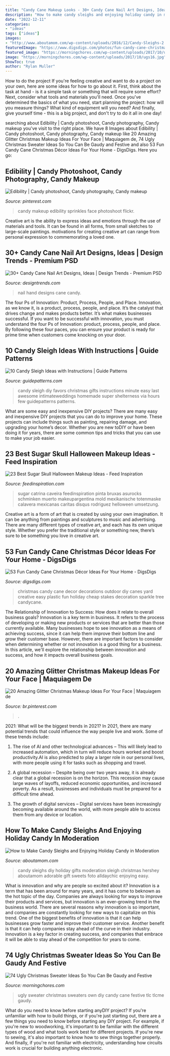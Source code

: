 ```yaml
---
title: "Candy Cane Makeup Looks - 30+ Candy Cane Nail Art Designs, Ideas"
description: "How to make candy sleighs and enjoying holiday candy in moderation"
date: "2022-12-11"
categories:
- "ideas"
tags: ["ideas"]
images:
- "http://www.aboutamom.com/wp-content/uploads/2016/12/Candy-Sleighs-2.png"
featuredImage: "https://www.digsdigs.com/photos/fun-candy-cane-christmas-decor-ideas-for-your-home-16-554x487.jpg"
featured_image: "https://morningchores.com/wp-content/uploads/2017/10/ugs16.jpg"
image: "https://morningchores.com/wp-content/uploads/2017/10/ugs16.jpg"
ShowToc: true
author: "Rylan Muller"
---
```



How to do the project
If you're feeling creative and want to do a project on your own, here are some ideas for how to go about it. First, think about the task at hand - is it a simple task or something that will require some effort? Next, consider what tools and materials you'll need. Once you've determined the basics of what you need, start planning the project: how will you measure things? What kind of equipment will you need? And finally, give yourself time - this is a big project, and don't try to do it all in one day!

	

		
searching about Edibility | Candy photoshoot, Candy photography, Candy makeup you've visit to the right place. We have 8 Images about Edibility | Candy photoshoot, Candy photography, Candy makeup like 20 Amazing Glitter Christmas Makeup Ideas For Your Face | Maquiagem de, 74 Ugly Christmas Sweater Ideas So You Can Be Gaudy and Festive and also 53 Fun Candy Cane Christmas Décor Ideas For Your Home - DigsDigs. Here you go:
		
    
## Edibility | Candy Photoshoot, Candy Photography, Candy Makeup

<img loading=lazy src="https://i.pinimg.com/736x/9d/9f/b1/9d9fb1fd54b5d4b78eaa7af958a47529--candy-face-candy-makeup.jpg" onerror="this.onerror=null;this.src='https://tse4.mm.bing.net/th?id=OIP.tWxqKtvI7o_y6DtDDPoTBwAAAA&amp;pid=15.1';" alt="Edibility | Candy photoshoot, Candy photography, Candy makeup">

_Source: pinterest.com_

>candy makeup edibility sprinkles face photoshoot flickr. 

	

Creative art is the ability to express ideas and emotions through the use of materials and tools. It can be found in all forms, from small sketches to large-scale paintings. motivations for creating creative art can range from personal expression to commemorating a loved one.

    
## 30+ Candy Cane Nail Art Designs, Ideas | Design Trends - Premium PSD

<img loading=lazy src="https://images.designtrends.com/wp-content/uploads/2016/03/05110121/Free-Hand-Nail-Art1.jpg" onerror="this.onerror=null;this.src='https://tse3.mm.bing.net/th?id=OIP.Y68792-fV47Zv0zERQ4UIwHaHa&amp;pid=15.1';" alt="30+ Candy Cane Nail Art Designs, Ideas | Design Trends - Premium PSD">

_Source: designtrends.com_

>nail hand designs cane candy. 

	

The four Ps of Innovation: Product, Process, People, and Place.
Innovation, as we know it, is a product, process, people, and place. It’s the catalyst that drives change and makes products better. It’s what makes businesses successful.
If you want to be successful with innovation, you must understand the four Ps of Innovation: product, process, people, and place. By following these four paces, you can ensure your product is ready for prime time when customers come knocking on your door.

    
## 10 Candy Sleigh Ideas With Instructions | Guide Patterns

<img loading=lazy src="http://www.guidepatterns.com/wp-content/uploads/2016/01/Candy-Sleigh-DIY.jpg" onerror="this.onerror=null;this.src='https://tse2.mm.bing.net/th?id=OIP.WLQUF1qtbKKzU5z060kbgAHaE8&amp;pid=15.1';" alt="10 Candy Sleigh Ideas with Instructions | Guide Patterns">

_Source: guidepatterns.com_

>candy sleigh diy favors christmas gifts instructions minute easy last awesome intimateweddings homemade super shelterness via hours few guidepatterns patterns. 

	

What are some easy and inexpensive DIY projects?
There are many easy and inexpensive DIY projects that you can do to improve your home. These projects can include things such as painting, repairing damage, and upgrading your home’s decor. Whether you are new toDIY or have been doing it for years, there are some common tips and tricks that you can use to make your job easier.

    
## 23 Best Sugar Skull Halloween Makeup Ideas - Feed Inspiration

<img loading=lazy src="https://www.feedinspiration.com/wp-content/uploads/2016/08/Skull-Candy-Face.jpg" onerror="this.onerror=null;this.src='https://tse1.mm.bing.net/th?id=OIP.aaCn7iIdj7Fd4Duk4iQ7TAHaLH&amp;pid=15.1';" alt="23 Best Sugar Skull Halloween Makeup Ideas - Feed Inspiration">

_Source: feedinspiration.com_

>sugar catrina caveira feedinspiration pinta bruxas asurocks schminken muerto makeupargentina mold mexikanische totenmaske calavera mexicanas caritas disqus rodriguez helloween umsetzung. 

	

Creative art is a form of art that is created by using your own imagination. It can be anything from paintings and sculptures to music and advertising. There are many different types of creative art, and each has its own unique style. Whether you prefer the traditional style or something new, there’s sure to be something you love in creative art.

    
## 53 Fun Candy Cane Christmas Décor Ideas For Your Home - DigsDigs

<img loading=lazy src="https://www.digsdigs.com/photos/fun-candy-cane-christmas-decor-ideas-for-your-home-16-554x487.jpg" onerror="this.onerror=null;this.src='https://tse3.mm.bing.net/th?id=OIP.n1fzkylEqCmVTrEAHkcI0wHaGg&amp;pid=15.1';" alt="53 Fun Candy Cane Christmas Décor Ideas For Your Home - DigsDigs">

_Source: digsdigs.com_

>christmas candy cane decor decorations outdoor diy canes yard creative easy plastic fun holiday cheap stakes decoration sparkle tree candycane. 

	

The Relationship of Innovation to Success: How does it relate to overall business goals?
Innovation is a key term in business. It refers to the process of developing or making new products or services that are better than those currently available. Many businesses hope to see innovation as a means of achieving success, since it can help them improve their bottom line and grow their customer base. However, there are important factors to consider when determining whether or not innovation is a good thing for a business. In this article, we'll explore the relationship between innovation and success, and how it impacts overall business goals.

    
## 20 Amazing Glitter Christmas Makeup Ideas For Your Face | Maquiagem De

<img loading=lazy src="https://i.pinimg.com/736x/ed/de/7d/edde7d482a11a4783ad62e1a740aa452.jpg" onerror="this.onerror=null;this.src='https://tse4.mm.bing.net/th?id=OIP.RSSANhzZL-mf5T5I5n3EjwHaKH&amp;pid=15.1';" alt="20 Amazing Glitter Christmas Makeup Ideas For Your Face | Maquiagem de">

_Source: br.pinterest.com_

>. 

	

2021: What will be the biggest trends in 2021?
In 2021, there are many potential trends that could influence the way people live and work. Some of these trends include:
1. The rise of AI and other technological advances – This will likely lead to increased automation, which in turn will reduce hours worked and boost productivity.AI is also predicted to play a larger role in our personal lives, with more people using it for tasks such as shopping and travel.

2. A global recession – Despite being over two years away, it is already clear that a global recession is on the horizon. This recession may cause large waves of layoffs, reduced economic opportunities, and increased poverty. As a result, businesses and individuals must be prepared for a difficult time ahead.

3. The growth of digital services – Digital services have been increasingly becoming available around the world, with more people able to access them from any device or location.

    
## How To Make Candy Sleighs And Enjoying Holiday Candy In Moderation

<img loading=lazy src="http://www.aboutamom.com/wp-content/uploads/2016/12/Candy-Sleighs-2.png" onerror="this.onerror=null;this.src='https://tse3.mm.bing.net/th?id=OIP.RcsYhhUcQN3oT6czQdvMMAHaLJ&amp;pid=15.1';" alt="How to Make Candy Sleighs and Enjoying Holiday Candy in Moderation">

_Source: aboutamom.com_

>candy sleighs diy holiday gifts moderation sleigh christmas hershey aboutamom adorable gift sweets foto alldaychic enjoying easy. 

	

What is innovation and why are people so excited about it?
Innovation is a term that has been around for many years, and it has come to beknown as the hot topic of the day. Companies are always looking for ways to improve their products and services, but innovation is an ever-growing trend in the business world. There are several reasons why innovation is so important, and companies are constantly looking for new ways to capitalize on this trend. One of the biggest benefits of innovation is that it can help businesses grow faster and improve their customer service. Another benefit is that it can help companies stay ahead of the curve in their industry. Innovation is a key factor in creating success, and companies that embrace it will be able to stay ahead of the competition for years to come.

    
## 74 Ugly Christmas Sweater Ideas So You Can Be Gaudy And Festive

<img loading=lazy src="https://morningchores.com/wp-content/uploads/2017/10/ugs16.jpg" onerror="this.onerror=null;this.src='https://tse4.mm.bing.net/th?id=OIP.98Q49ny3Wy7EKOLDxCDLCQDoEN&amp;pid=15.1';" alt="74 Ugly Christmas Sweater Ideas So You Can Be Gaudy and Festive">

_Source: morningchores.com_

>ugly sweater christmas sweaters own diy candy cane festive tlc tlcme gaudy. 

	

What do you need to know before starting anyDIY project?
If you're unfamiliar with how to build things, or if you're just starting out, there are a few things you need to know before starting any DIY project. For example, if you're new to woodworking, it's important to be familiar with the different types of wood and what tools work best for different projects. If you're new to sewing, it's also important to know how to sew things together properly. And finally, if you're not familiar with electricity, understanding how circuits work is crucial for building anything electronic.

